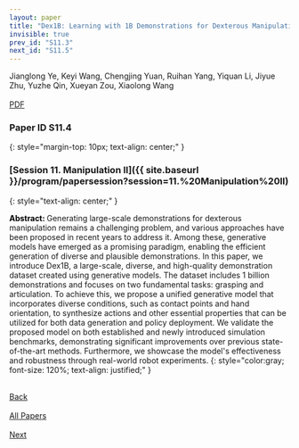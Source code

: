 ```yaml
---
layout: paper
title: "Dex1B: Learning with 1B Demonstrations for Dexterous Manipulation"
invisible: true
prev_id: "S11.3"
next_id: "S11.5"
---
```

<div class="paper-authors">
  <div class="paper-author-box">
    <div class="paper-author-name">Jianglong Ye, Keyi Wang, Chengjing Yuan, Ruihan Yang, Yiquan Li, Jiyue Zhu, Yuzhe Qin, Xueyan Zou, Xiaolong Wang</div>
    <div class="paper-author-uni"></div>
  </div>
</div>

<div class="paper-pdf-modern">
  <div class="paper-menu-icon">
    <a href="https://www.roboticsproceedings.org/rss25/p077.pdf" title="Download PDF" target="_blank">
      <i class="fa fa-file-pdf-o"></i><br>
      <span class="paper-menu-label">PDF</span>
    </a>
  </div>
</div>

### Paper ID S11.4
{: style="margin-top: 10px; text-align: center;" }

### [Session 11. Manipulation II]({{ site.baseurl }}/program/papersession?session=11.%20Manipulation%20II)
{: style="text-align: center;" }

<b style="color: black;">Abstract: </b>Generating large-scale demonstrations for dexterous manipulation remains a challenging problem, and various approaches have been proposed in recent years to address it. Among these, generative models have emerged as a promising paradigm, enabling the efficient generation of diverse and plausible demonstrations. In this paper, we introduce Dex1B, a large-scale, diverse, and high-quality demonstration dataset created using generative models. The dataset includes 1 billion demonstrations and focuses on two fundamental tasks: grasping and articulation. To achieve this, we propose a unified generative model that incorporates diverse conditions, such as contact points and hand orientation, to synthesize actions and other essential properties that can be utilized for both data generation and policy deployment. We validate the proposed model on both established and newly introduced simulation benchmarks, demonstrating significant improvements over previous state-of-the-art methods. Furthermore, we showcase the model's effectiveness and robustness through real-world robot experiments.
{: style="color:gray; font-size: 120%; text-align: justified;" }

<div class="paper-menu">
  <div class="paper-menu-inner">
    <a href="{{ site.baseurl }}/program/papers/S11.3/" title="Previous Paper">
            <div class="paper-menu-icon">
                <i class="fa fa-chevron-left"></i><br>
                <span class="paper-menu-label">Back</span>
            </div>
        </a>
    <a href="{{ site.baseurl }}/program/papers" title="All Papers">
      <div class="paper-menu-icon">
        <i class="fa fa-list"></i><br>
        <span class="paper-menu-label">All Papers</span>
      </div>
    </a>
    <a href="{{ site.baseurl }}/program/papers/S11.5/" title="Next Paper">
            <div class="paper-menu-icon">
                <i class="fa fa-chevron-right"></i><br>
                <span class="paper-menu-label">Next</span>
            </div>
        </a>
  </div>
</div>
